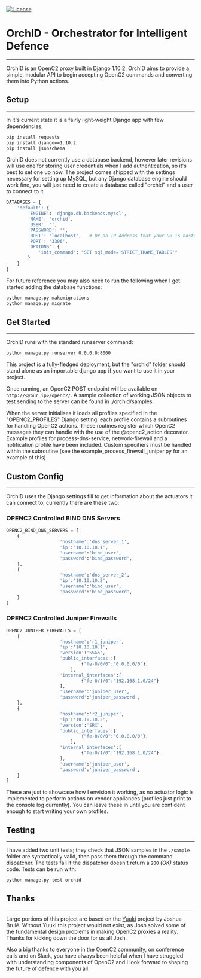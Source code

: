 
[![License](https://img.shields.io/github/license/mashape/apistatus.svg)](https://pypi.python.org/pypi/hug/)

# OrchID - Orchestrator for Intelligent Defence

***

OrchID is an OpenC2 proxy built in Django 1.10.2. OrchID aims to provide a simple, modular API to begin accepting OpenC2 commands and converting them into Python actions.

## Setup
---
In it's current state it is a fairly light-weight Django app with few dependencies,

```sh
pip install requests
pip install django==1.10.2
pip install jsonschema
```
OrchID does not currently use a database backend, however later revisions will use one for storing user credentials when I add authentication, so it's best to set one up now. The project comes shipped with the settings necessary for setting up MySQL, but any Django database engine should work fine, you will just need to create a database called "orchid" and a user to connect to it.

```python
DATABASES = {
    'default': {
        'ENGINE': 'django.db.backends.mysql',
        'NAME': 'orchid',
        'USER': '',
        'PASSWORD': '',
        'HOST': 'localhost',   # Or an IP Address that your DB is hosted on
        'PORT': '3306',
        'OPTIONS': {
            'init_command': "SET sql_mode='STRICT_TRANS_TABLES'"
        }
    }
}
```

For future reference you may also need to run the following when I get started adding the database functions:

```sh
python manage.py makemigrations
python manage.py migrate
```

## Get Started
---
OrchID runs with the standard runserver command:

```sh
python manage.py runserver 0.0.0.0:8000
```

This project is a fully-fledged deployment, but the "orchid" folder should stand alone as an importable django app if you want to use it in your project.

Once running, an OpenC2 POST endpoint will be available on `http://<your_ip>/openc2/`. A sample collection of working JSON objects to test sending to the server can be found in ./orchid/samples. 

When the server initialises it loads all profiles specified in the "OPENC2_PROFILES" Django setting, each profile contains a subroutines for handling OpenC2 actions. These routines register which OpenC2 messages they can handle with the use of the @openc2_action decorator. Example profiles for process-dns-service, network-firewall and a notification profile have been included. Custom specifiers must be handled within the subroutine (see the example_process_firewall_juniper.py for an example of this).

## Custom Config
---
OrchID uses the Django settings fill to get information about the actuators it can connect to, currently there are these two:

### OPENC2 Controlled BIND DNS Servers
```python
OPENC2_BIND_DNS_SERVERS = [
    {
                    'hostname':'dns_server_1',
                    'ip':'10.10.10.1',
                    'username':'bind_user',
                    'password':'bind_password',
    },
    {
                    'hostname':'dns_server_2',
                    'ip':'10.10.10.2',
                    'username':'bind_user',
                    'password':'bind_password',
    }
]
```

### OPENC2 Controlled Juniper Firewalls
```python
OPENC2_JUNIPER_FIREWALLS = [
    {
                    'hostname':'r1_juniper',
                    'ip':'10.10.10.1',
                    'version':'SSG5',
                    'public_interfaces':[
                            {"fe-0/0/0":"0.0.0.0/0"},
                        ],
                    'internal_interfaces':[
                            {"fe-0/1/0":"192.168.1.0/24"}
                    ],
                    'username':'juniper_user',
                    'password':'juniper_password',
    },
    {
                    'hostname':'r2_juniper',
                    'ip':'10.10.10.2',
                    'version':'SRX',
                    'public_interfaces':[
                            {"fe-0/0/0":"0.0.0.0/0"},
                        ],
                    'internal_interfaces':[
                            {"fe-0/1/0":"192.168.1.0/24"}
                    ],
                    'username':'juniper_user',
                    'password':'juniper_password',
    }
]
```

These are just to showcase how I envision it working, as no actuator logic is implemented to perform actions on vendor appliances (profiles just print to the console log currently). You can leave these in until you are confident enough to start writing your own profiles.

## Testing
---

I have added two unit tests; they check that JSON samples in the `./sample` folder are syntactically valid, then pass them through the command dispatcher. The tests fail if the dispatcher doesn't return a `200` _(OK)_ status code. Tests can be run with:

```sh
python manage.py test orchid
```

## Thanks

---

Large portions of this project are based on the [Yuuki] project by Joshua Brulé. Without Yuuki this project would not exist, as Josh solved some of the fundamental design problems in making OpenC2 proxies a reality. Thanks for kicking down the door for us all Josh.

Also a big thanks to everyone in the OpenC2 community, on conference calls and on Slack, you have always been helpful when I have struggled with understanding components of OpenC2 and I look forward to shaping the future of defence with you all.

[Yuuki]: <https://github.com/OpenC2-org/openc2-yuuki>





